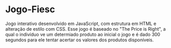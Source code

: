 # Jogo-Fiesc
Jogo interativo desenvolvido em JavaScript, com estrutura em HTML e alteração de estilo com CSS.
Esse jogo é baseado no "The Price is Right", a qual o indivíduo ve um determiado produto ao inicial o jogo e é dado 300 segundos para ele tentar acertar os valores dos produtos disponíveis.
